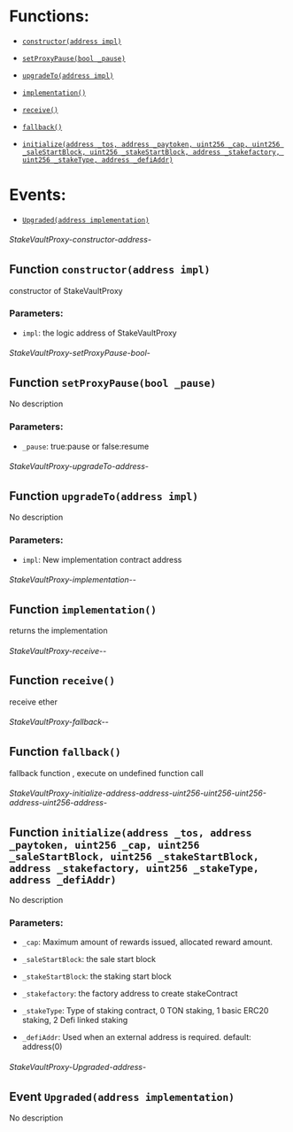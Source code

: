 # Functions:

- [`constructor(address impl)`](#StakeVaultProxy-constructor-address-)

- [`setProxyPause(bool _pause)`](#StakeVaultProxy-setProxyPause-bool-)

- [`upgradeTo(address impl)`](#StakeVaultProxy-upgradeTo-address-)

- [`implementation()`](#StakeVaultProxy-implementation--)

- [`receive()`](#StakeVaultProxy-receive--)

- [`fallback()`](#StakeVaultProxy-fallback--)

- [`initialize(address _tos, address _paytoken, uint256 _cap, uint256 _saleStartBlock, uint256 _stakeStartBlock, address _stakefactory, uint256 _stakeType, address _defiAddr)`](#StakeVaultProxy-initialize-address-address-uint256-uint256-uint256-address-uint256-address-)

# Events:

- [`Upgraded(address implementation)`](#StakeVaultProxy-Upgraded-address-)

###### StakeVaultProxy-constructor-address-

## Function `constructor(address impl)`

constructor of StakeVaultProxy

### Parameters:

- `impl`: the logic address of StakeVaultProxy

###### StakeVaultProxy-setProxyPause-bool-

## Function `setProxyPause(bool _pause)`

No description

### Parameters:

- `_pause`: true:pause or false:resume

###### StakeVaultProxy-upgradeTo-address-

## Function `upgradeTo(address impl)`

No description

### Parameters:

- `impl`: New implementation contract address

###### StakeVaultProxy-implementation--

## Function `implementation()`

returns the implementation

###### StakeVaultProxy-receive--

## Function `receive()`

receive ether

###### StakeVaultProxy-fallback--

## Function `fallback()`

fallback function , execute on undefined function call

###### StakeVaultProxy-initialize-address-address-uint256-uint256-uint256-address-uint256-address-

## Function `initialize(address _tos, address _paytoken, uint256 _cap, uint256 _saleStartBlock, uint256 _stakeStartBlock, address _stakefactory, uint256 _stakeType, address _defiAddr)`

No description

### Parameters:

- `_cap`:  Maximum amount of rewards issued, allocated reward amount.

- `_saleStartBlock`:  the sale start block

- `_stakeStartBlock`:  the staking start block

- `_stakefactory`: the factory address to create stakeContract

- `_stakeType`:  Type of staking contract, 0 TON staking, 1 basic ERC20 staking, 2 Defi linked staking

- `_defiAddr`: Used when an external address is required. default: address(0)

###### StakeVaultProxy-Upgraded-address-

## Event `Upgraded(address implementation)`

No description
